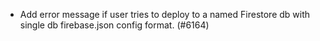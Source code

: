 - Add error message if user tries to deploy to a named Firestore db with single db firebase.json config format. (#6164)
